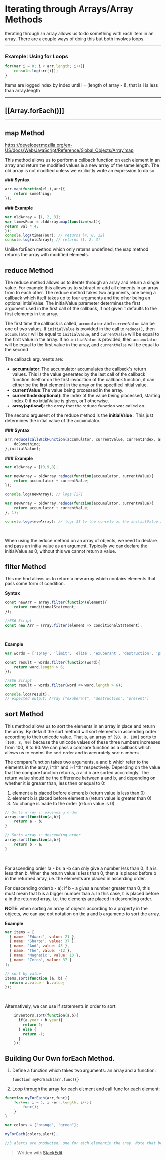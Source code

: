 # Iterating through Arrays/Array Methods

Iterating through an array allows us to do something with each item in an array. There are a couple ways of doing this but both involves loops.

----------

### Example: Using for Loops

```js
for(var i = 0; i < arr.length; i++){
    console.log(arr[i[);
}

```

Items are logged index by index until i = (length of array - 1), that is i is less than array.length

---

## [[Array.forEach()]]

---

## map Method

https://developer.mozilla.org/en-US/docs/Web/JavaScript/Reference/Global_Objects/Array/map

This method allows us to perform a callback function on each element in an array and return the modified values in a new array of the same length. The old array is not modified unless we explicitly write an expression to do so.

**### Syntax**

```js
arr.map(function(el,i,arr){
	return something;
});
```

**### Example**

```js
var oldArray = [1, 2, 3];  
var timesFour = oldArray.map(function(val){  
return val * 4;  
});  
console.log(timesFour); // returns [4, 8, 12]  
console.log(oldArray); // returns [1, 2, 3]
```
Unlike forEach method which only returns undefined, the map method returns the array with modified elements. 

## reduce Method

The reduce method allows us to iterate through an array and return a single value. For example this allows us to subtract or add all elements in an array from to each other. The reduce method takes two arguments, one being a callback which itself takes up to four arguments and the other being an optional intialValue. The initialValue parameter determines the first argument used in the first call of the callback, if not given it defaults to the first elements in the array. 

The first time the callback is called, `accumulator` and `currentValue` can be one of two values. If `initialValue` is provided in the call to `reduce()`, then `accumulator` will be equal to `initialValue`, and `currentValue` will be equal to the first value in the array. If no `initialValue` is provided, then `accumulator` will be equal to the first value in the array, and `currentValue` will be equal to the second

The callback arguments are: 

-  **accumulator**: The accumulator accumulates the callback's return values. This is the value generated by the last call of the callback function itself or on the first invocation of the callback function, it can either be the first element in the array or the specified initial value.
- **currentValue**: The value being processed in the array.
- **currentIndex(optional)**: the index of the value being processed, starting index 0 if no intialValue is given, or 1 otherwise.
- **array(optional)**: the array that the reduce function was called on.

The second argument of the reduce method is the **initialValue** . This just determines the initial value of the accumulator.

**### Syntax**

```js
arr.reduce(callBackFunction(accumulator, currentValue, currentIndex, array){
	doSomething;
},initialValue);
```

**### Example**

```js
var oldArray = [10,9,8];

var newArray = oldArray.reduce(function(accumulator, currentValue){
	return accumulator + currentValue;
});

console.log(newArray); // logs [27]

var newArray = oldArray.reduce(function(accumulator, currentValue){
	return accumulator + currentValue;
}, 1);

console.logo(newArray); // logs 28 to the console as the initialValue is now 1, i.e. accumulator now starts with a value of 1 => 1+10+9+8.
```
&nbsp;

When using the reduce method on an array of objects, we need to declare and pass an initial value as an argument. Typically we can declare the initialValue as 0, without this we cannot return a value.


## filter Method
This method allows us to return a new array which contains elements that pass some form of condition.

**Syntax**
```js
const newArr = array.filter(function(element){
	return conditionalStatement;
});

//ES6 Script
const new Arr = array.filter(element => conditionalStatement);
```
&nbsp;

**Example**

```js
var words = ['spray', 'limit', 'elite', 'exuberant', 'destruction', 'present'];

const result = words.filter(function(word){
	return word.length > 6;
});

//ES6 Script
const result = words.filter(word => word.length > 6);

console.log(result);
// expected output: Array ["exuberant", "destruction", "present"]

```

## sort Method
This method allows us to sort the elements in an array in place and return the array. By default the sort method will sort elements in ascending order according to their unicode value. That is, an array of `[90, 8, 100]` sorts to `[100, 8, 90]` because the unicode values of these three numbers increases from 100, 8 to 90. We can pass a compare function as a callback which allows us to control the sort order and to accurately sort numbers.

The compareFunction takes two arguments, a and b which refer to the elements in the array, i^th^ and i+1^th^ respectively. Depending on the value that the compare function returns, a and b are sorted accordingly. The return value should be the difference between a and b, and depending on whether it is greater than, less then or equal to 0:
1. element a is placed before element b (return value is less than 0)
2. element b is placed before element a (return value is greater than 0)
3.  No change is made to the order (return value is 0)

```js
// Sorts array in ascending order
array.sort(function(a,b){
	return a - b;
}

// Sorts array in descending order
array.sort(function(a,b){
	return b - a;
}
```
&nbsp;

For ascending order (a - b): a -b can only give a number less than 0, if a is less than b. When the return value is less than 0, then a is placed before b in the returned array, i.e. the elements are placed in ascending order.

For descending order(b - a): if b - a gives a number greater than 0, this must mean that b is a bigger number than a. In this case, b is placed before a in the returned array, i.e. the elements are placed in descending order.

**NOTE**: when sorting an array of objects according to a property in the objects, we can use dot notation on the a and b arguments to sort the array.

**Example**

```js
var items = [
  { name: 'Edward', value: 21 },
  { name: 'Sharpe', value: 37 },
  { name: 'And', value: 45 },
  { name: 'The', value: -12 },
  { name: 'Magnetic', value: 13 },
  { name: 'Zeros', value: 37 }
];

// sort by value
items.sort(function (a, b) {
  return a.value - b.value;
});
```
&nbsp;

Alternatively, we can use if statements in order to sort:

```js
    inventors.sort(function(a,b){
      if(a.year > b.year){
        return 1;
      } else {
        return -1;
      }
    });
```

## Building Our Own forEach Method.

1.  Define a function which takes two arguments: an array and a function:
    
    ```
    function myForEach(arr,func){}
    
    ```
    
2.  Loop through the array for each element and call func for each element:
    

```js
function myForEach(arr,func){
    for(var i = 0; i <arr.length; i++){
        func();
    }
}

var colors = ["orange", "green"];

myForEach(colors,alert);

//3 alerts are producted, one for each elementin the aray. Note that because the alert method
```

> Written with [StackEdit](https://stackedit.io/).
